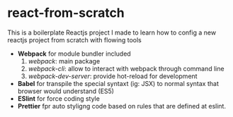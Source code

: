 # react-from-scratch

This is a boilerplate Reactjs project I made to learn how to config a new reactjs project from scratch with flowing tools

- **Webpack** for module bundler included
  1. _webpack_: main package 
  2. _webpack-cli_: allow to interact with webpack through command line
  3. _webpack-dev-server_: provide hot-reload for development 
- **Babel** for transpile the special syntaxt (ig: JSX) to normal syntax that browser would understand (ES5)
- **ESlint** for force coding style 
- **Prettier** fpr auto styligng code based on rules that are defined at eslint. 
